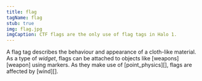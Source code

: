 ```yaml
---
title: flag
tagName: flag
stub: true
img: flag.jpg
imgCaption: CTF flags are the only use of flag tags in Halo 1.
---
```

A flag tag describes the behaviour and appearance of a cloth-like material. As a type of _widget_, flags can be attached to objects like [weapons][weapon] using markers. As they make use of [point_physics][], flags are affected by [wind][].
